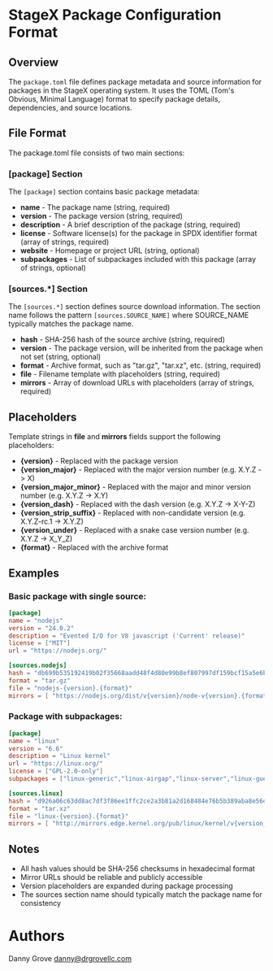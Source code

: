 # StageX Package Configuration Format

## Overview

The `package.toml` file defines package metadata and source information for packages in the StageX operating system. It uses the TOML (Tom's Obvious, Minimal Language) format to specify package details, dependencies, and source locations.

## File Format

The package.toml file consists of two main sections:

### [package] Section

The `[package]` section contains basic package metadata:

- **name** - The package name (string, required)
- **version** - The package version (string, required)  
- **description** - A brief description of the package (string, required)
- **license** - Software license(s) for the package in SPDX identifier format (array of strings, required)
- **website** - Homepage or project URL (string, optional)
- **subpackages** - List of subpackages included with this package (array of strings, optional)

### [sources.*] Section

The `[sources.*]` section defines source download information. The section name follows the pattern `[sources.SOURCE_NAME]` where SOURCE_NAME typically matches the package name.

- **hash** - SHA-256 hash of the source archive (string, required)
- **version** - The package version, will be inherited from the package when not set (string, optional)  
- **format** - Archive format, such as "tar.gz", "tar.xz", etc. (string, required)
- **file** - Filename template with placeholders (string, required)
- **mirrors** - Array of download URLs with placeholders (array of strings, required)

## Placeholders

Template strings in **file** and **mirrors** fields support the following placeholders:

- **{version}** - Replaced with the package version
- **{version_major}** - Replaced with the major version number (e.g. X.Y.Z -> X)
- **{version_major_minor}** - Replaced with the major and minor version number (e.g. X.Y.Z -> X.Y)
- **{version_dash}** - Replaced with the dash version (e.g. X.Y.Z -> X-Y-Z)
- **{version_strip_suffix}** - Replaced with non-candidate version (e.g. X.Y.Z-rc.1 -> X.Y.Z)
- **{version_under}** - Replaced with a snake case version number (e.g. X.Y.Z -> X_Y_Z)
- **{format}** - Replaced with the archive format


## Examples

### Basic package with single source:

```toml
[package]
name = "nodejs"
version = "24.0.2"
description = "Evented I/O for V8 javascript ('Current' release)"
license = ["MIT"]
url = "https://nodejs.org/"

[sources.nodejs]
hash = "db699b535192419b02f35668aadd48f4d80e99b8ef807997df159bcf15a5e6b9"
format = "tar.gz"
file = "nodejs-{version}.{format}"
mirrors = [ "https://nodejs.org/dist/v{version}/node-v{version}.{format}",]
```

### Package with subpackages:

```toml
[package]
name = "linux"
version = "6.6"
description = "Linux kernel"
url = "https://linux.org/"
license = ["GPL-2.0-only"]
subpackages = ["linux-generic","linux-airgap","linux-server","linux-guest","linux-guest-net","linux-nitro","gen_initramfs"]

[sources.linux]
hash = "d926a06c63dd8ac7df3f86ee1ffc2ce2a3b81a2d168484e76b5b389aba8e56d0"
format = "tar.xz"
file = "linux-{version}.{format}"
mirrors = [ "http://mirrors.edge.kernel.org/pub/linux/kernel/v{version_major}.x/linux-{version}.{format}",]
```

## Notes

- All hash values should be SHA-256 checksums in hexadecimal format
- Mirror URLs should be reliable and publicly accessible
- Version placeholders are expanded during package processing
- The sources section name should typically match the package name for consistency

# Authors

Danny Grove <danny@drgrovellc.com>
